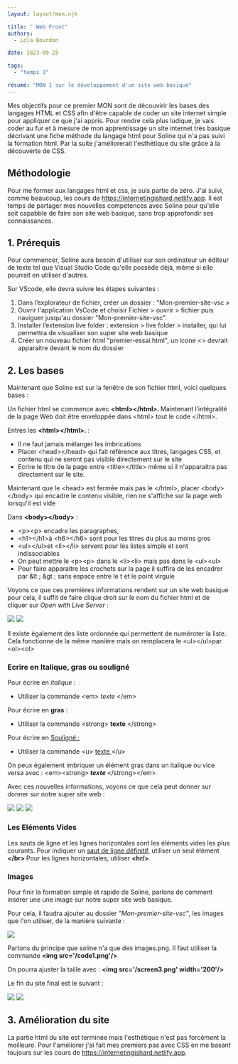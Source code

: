 ```yaml
---
layout: layout/mon.njk

title: " Web Front"
authors:
  - Lola Bourdon

date: 2023-09-25

tags: 
  - "temps 1"

résumé: "MON 1 sur le développement d'un site web basique"
---
```


Mes objectifs pour ce premier MON sont de découvirir les bases des langages HTML et CSS afin d'être capable de coder un site internet simple pour appliquer ce que j'ai appris. Pour rendre cela plus ludique, je vais coder au fur et à mesure de mon apprentissage un site internet très basique décrivant une fiche méthode du langage html pour Soline qui n'a pas suivi la formation html. Par la suite j'améliorerait l'esthétique du site grâce à la découverte de CSS.
 

##  Méthodologie 

Pour me former aux langages html et css, je suis partie de zéro. J'ai suivi, comme beaucoup, les cours de https://internetingishard.netlify.app. 
Il est temps de partager mes nouvelles compétences avec Soline pour qu'elle soit capabble de faire son site web basique, sans trop approfondir ses connaissances.

## 1. Prérequis

Pour commencer, Soline aura besoin d'utiliser sur son ordinateur un éditeur de texte tel que Visual Studio Code qu'elle possède déjà, même si elle pourrait en utiliser d'autres. 

Sur VScode, elle devra suivre les étapes suivantes : 
1. Dans l’explorateur de fichier, créer un dossier : "Mon-premier-site-vsc »
3. Ouvrir l'application VsCode et choisir Fichier > ouvrir > fichier puis naviguer jusqu'au dossier "Mon-premier-site-vsc".
4. Installer l’extension live folder : extension > live folder > installer, qui lui permettra de visualiser son super site web basique
5. Créer un nouveau fichier html "premier-essai.html", un icone <> devrait apparaitre devant le nom du dossier 

## 2. Les bases 
Maintenant que Soline est sur la fenêtre de son fichier html, voici quelques bases :

Un fichier html se commence avec <strong> &lt;html&gt;&lt;/html&gt;. </strong>
Maintenant l’intégralité de la page Web doit être enveloppée dans  &lt;html&gt; tout le code &lt;/html&gt;. 


Entres les <strong> &lt;html&gt;&lt;/html&gt;. </strong>:
- Il ne faut jamais mélanger les imbrications 
- Placer &lt;head&gt;&lt;/head&gt; qui fait référence aux titres, langages CSS, et contenu qui ne seront pas visible directement sur le site 
-  Ecrire le titre de la page entre &lt;title&gt;&lt;/title&gt; même si il n'apparaitra pas directement sur le site.

Maintenant que le &lt;head&gt; est fermée mais pas le &lt;/html&gt;, placer &lt;body&gt;&lt;/body&gt; qui encadre le contenu visible, rien ne s'affiche  sur la page web lorsqu'il est vide 

Dans <strong>&lt;body&gt;&lt;/body&gt;</strong> :
- &lt;p&gt;&lt;p&gt; encadre les paragraphes,  
- &lt;h1&gt;&lt;/h1&gt;à &lt;h6&gt;&lt;/h6&gt; sont pour les titres du plus au moins gros 
- &lt;ul&gt;&lt;/ul&gt;et &lt;li&gt;&lt;/li&gt; servent pour les listes simple et sont indissociables
- On peut mettre le &lt;p&gt;&lt;p&gt; dans le &lt;li&gt;&lt;li&gt; mais pas dans le &lt;ul&gt;&lt;ul&gt;
- Pour faire apparaitre les crochets sur la page il suffira de les encadrer par &lt ; &gt ; sans espace entre le t et le point virgule

Voyons ce que ces premières informations rendent sur un site web basique  pour cela, il suffit de faire clique droit sur le nom du fichier html et de cliquer sur <em> Open with Live Server </em>:

<img src="code1.png">
<img src="screen1.png">

Il existe également des liste ordonnée qui permettent de numéroter la liste. Cela fonctionne de la même manière mais on remplacera le &lt;ul&gt;&lt;/ul&gt;par &lt;ol&gt;&lt;ol&gt;

### Ecrire en Italique, gras ou souligné

Pour écrire en <em>italique</em> :
- Utiliser  la commande &lt;em&gt; <em>  texte </em> &lt;/em&gt; 

Pour écrire en <strong>gras</strong> :
- Utiliser la commande &lt;strong&gt; <strong> texte </strong> &lt;/strong&gt;

Pour écrire en <u>Souligné : </u>
- Utiliser la commande &lt;u&gt; <u> texte </u>&lt;/u&gt; 

On peux également imbriquer un élément gras dans un italique ou vice versa avec :</strong></em> &lt;em&gt;&lt;strong&gt;<em><strong> texte  </strong></em> &lt;/strong&gt;&lt;/em&gt;

Avec ces nouvelles informations, voyons ce que cela peut donner sur donner sur notre super site web :


<img src="screen2.png">
<img src="code2.png">
<img src="code3.png">
 
 
 ### Les Eléments Vides 
Les sauts de ligne et les lignes horizontales sont les éléments vides les plus courants. 
Pour indiquer un <u>saut de ligne définitif,</u> utiliser un seul élément <strong> &lt;/br&gt; </strong>
Pour les lignes horizontales, utiliser <strong>&lt;hr/&gt;</strong>.

###  Images

Pour finir la formation simple et rapide de Soline, parlons de comment insérer une une image sur notre super site web basique.

Pour cela, il faudra ajouter au dossier <em>"Mon-premier-site-vsc"</em>, les images que l'on utiliser, de la manière suivante :

<img src="screen3.png"> 

Partons du principe que soline n'a que des images.png. Il faut utiliser la commande <strong>&lt;img src='/code1.png'/&gt; </strong>

On pourra ajuster la taille avec : <strong> &lt;img src='/screen3.png'  width='200'/&gt; </strong>

Le fin du site final est le suivant :

<img src="dernierscreen.png">
<img src="derniercode.png">

## 3. Amélioration du site 

La partie html du site est terminée mais l'esthétique n'est pas forcément la meilleure. Pour l'améliorer j'ai fait mes premiers pas avec CSS en me basant toujours sur les cours de https://internetingishard.netlify.app. 